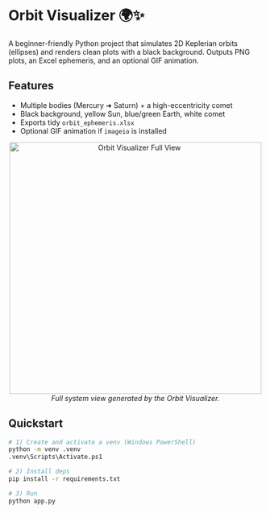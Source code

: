 # Orbit Visualizer 🌍✨

A beginner-friendly Python project that simulates 2D Keplerian orbits (ellipses) and renders clean plots with a black background. Outputs PNG plots, an Excel ephemeris, and an optional GIF animation.

## Features
- Multiple bodies (Mercury ➜ Saturn) + a high-eccentricity comet
- Black background, yellow Sun, blue/green Earth, white comet
- Exports tidy `orbit_ephemeris.xlsx`
- Optional GIF animation if `imageio` is installed

<p align="center">
  <img src="orbit_full_view.png" width="500" alt="Orbit Visualizer Full View">
  <br>
  <em>Full system view generated by the Orbit Visualizer.</em>
</p>


## Quickstart
```bash
# 1) Create and activate a venv (Windows PowerShell)
python -m venv .venv
.venv\Scripts\Activate.ps1

# 2) Install deps
pip install -r requirements.txt

# 3) Run
python app.py
